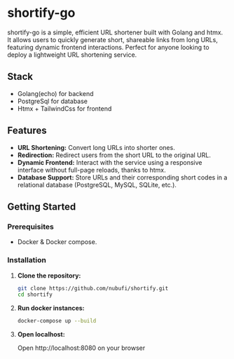 # shortify-go
shortify-go is a simple, efficient URL shortener built with Golang and htmx. It allows users to quickly generate short, shareable links from long URLs, featuring dynamic frontend interactions. Perfect for anyone looking to deploy a lightweight URL shortening service.

## Stack

- Golang(echo) for backend
- PostgreSql for database
- Htmx + TailwindCss for frontend

## Features

- **URL Shortening:** Convert long URLs into shorter ones.
- **Redirection:** Redirect users from the short URL to the original URL.
- **Dynamic Frontend:** Interact with the service using a responsive interface without full-page reloads, thanks to htmx.
- **Database Support:** Store URLs and their corresponding short codes in a relational database (PostgreSQL, MySQL, SQLite, etc.).

## Getting Started

### Prerequisites

- Docker & Docker compose.

### Installation

1. **Clone the repository:**

   ```bash
   git clone https://github.com/nubufi/shortify.git
   cd shortify
   ```
2. **Run docker instances:**

    ```bash
    docker-compose up --build
    ```

3. **Open localhost:**
    
    Open http://localhost:8080 on your browser
